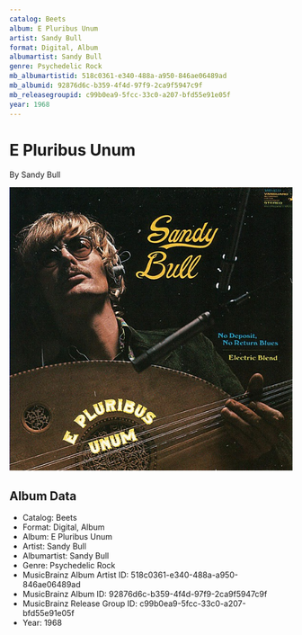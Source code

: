 ```yaml
---
catalog: Beets
album: E Pluribus Unum
artist: Sandy Bull
format: Digital, Album
albumartist: Sandy Bull
genre: Psychedelic Rock
mb_albumartistid: 518c0361-e340-488a-a950-846ae06489ad
mb_albumid: 92876d6c-b359-4f4d-97f9-2ca9f5947c9f
mb_releasegroupid: c99b0ea9-5fcc-33c0-a207-bfd55e91e05f
year: 1968
---
```


# E Pluribus Unum

By Sandy Bull

![](../../assets/beetscovers/Sandy_Bull-E_Pluribus_Unum.jpg)

## Album Data

- Catalog: Beets
- Format: Digital, Album
- Album: E Pluribus Unum
- Artist: Sandy Bull
- Albumartist: Sandy Bull
- Genre: Psychedelic Rock
- MusicBrainz Album Artist ID: 518c0361-e340-488a-a950-846ae06489ad
- MusicBrainz Album ID: 92876d6c-b359-4f4d-97f9-2ca9f5947c9f
- MusicBrainz Release Group ID: c99b0ea9-5fcc-33c0-a207-bfd55e91e05f
- Year: 1968

